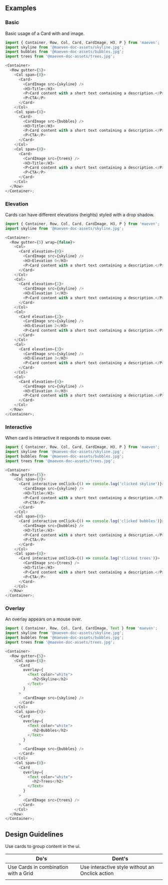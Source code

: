 ## Examples

### Basic

Basic usage of a Card with and image.

```js
import { Container, Row, Col, Card, CardImage, H3, P } from 'maeven';
import skyline from '@maeven-doc-assets/skyline.jpg';
import bubbles from '@maeven-doc-assets/bubbles.jpg';
import trees from '@maeven-doc-assets/trees.jpg';

<Container>
  <Row gutter={5}>
    <Col span={8}>
      <Card>
        <CardImage src={skyline} />
        <H3>Title</H3>
        <P>Card content with a short text containing a description.</P>
        <P>CTA</P>
      </Card>
    </Col>
    <Col span={8}>
      <Card>
        <CardImage src={bubbles} />
        <H3>Title</H3>
        <P>Card content with a short text containing a description.</P>
        <P>CTA</P>
      </Card>
    </Col>
    <Col span={8}>
      <Card>
        <CardImage src={trees} />
        <H3>Title</H3>
        <P>Card content with a short text containing a description.</P>
        <P>CTA</P>
      </Card>
    </Col>
  </Row>
</Container>;
```

### Elevation

Cards can have different elevations (heights) styled with a drop shadow.

```js
import { Container, Row, Col, Card, CardImage, H3, P } from 'maeven';
import skyline from '@maeven-doc-assets/skyline.jpg';

<Container>
  <Row gutter={5} wrap={false}>
    <Col>
      <Card elevation={0}>
        <CardImage src={skyline} />
        <H3>Elevation 0</H3>
        <P>Card content with a short text containing a description.</P>
      </Card>
    </Col>
    <Col>
      <Card elevation={1}>
        <CardImage src={skyline} />
        <H3>Elevation 1</H3>
        <P>Card content with a short text containing a description.</P>
      </Card>
    </Col>
    <Col>
      <Card elevation={2}>
        <CardImage src={skyline} />
        <H3>Elevation 2</H3>
        <P>Card content with a short text containing a description.</P>
      </Card>
    </Col>
    <Col>
      <Card elevation={3}>
        <CardImage src={skyline} />
        <H3>Elevation 3</H3>
        <P>Card content with a short text containing a description.</P>
      </Card>
    </Col>
    <Col>
      <Card elevation={4}>
        <CardImage src={skyline} />
        <H3>Elevation 4</H3>
        <P>Card content with a short text containing a description.</P>
      </Card>
    </Col>
  </Row>
</Container>;
```

### Interactive

When card is interactive it responds to mouse over.

```js
import { Container, Row, Col, Card, CardImage, H3, P } from 'maeven';
import skyline from '@maeven-doc-assets/skyline.jpg';
import bubbles from '@maeven-doc-assets/bubbles.jpg';
import trees from '@maeven-doc-assets/trees.jpg';

<Container>
  <Row gutter={5}>
    <Col span={8}>
      <Card interactive onClick={() => console.log('clicked skyline')}>
        <CardImage src={skyline} />
        <H3>Title</H3>
        <P>Card content with a short text containing a description.</P>
        <P>CTA</P>
      </Card>
    </Col>
    <Col span={8}>
      <Card interactive onClick={() => console.log('clicked bubbles')}>
        <CardImage src={bubbles} />
        <H3>Title</H3>
        <P>Card content with a short text containing a description.</P>
        <P>CTA</P>
      </Card>
    </Col>
    <Col span={8}>
      <Card interactive onClick={() => console.log('clicked trees')}>
        <CardImage src={trees} />
        <H3>Title</H3>
        <P>Card content with a short text containing a description.</P>
        <P>CTA</P>
      </Card>
    </Col>
  </Row>
</Container>;
```

### Overlay

An overlay appears on a mouse over.

```js
import { Container, Row, Col, Card, CardImage, Text } from 'maeven';
import skyline from '@maeven-doc-assets/skyline.jpg';
import bubbles from '@maeven-doc-assets/bubbles.jpg';
import trees from '@maeven-doc-assets/trees.jpg';

<Container>
  <Row gutter={5}>
    <Col span={8}>
      <Card
        overlay={
          <Text color="white">
            <h2>Skyline</h2>
          </Text>
        }
      >
        <CardImage src={skyline} />
      </Card>
    </Col>
    <Col span={8}>
      <Card
        overlay={
          <Text color="white">
            <h2>Bubbles</h2>
          </Text>
        }
      >
        <CardImage src={bubbles} />
      </Card>
    </Col>
    <Col span={8}>
      <Card
        overlay={
          <Text color="white">
            <h2>Trees</h2>
          </Text>
        }
      >
        <CardImage src={trees} />
      </Card>
    </Col>
  </Row>
</Container>;
```

## Design Guidelines

Use cards to group content in the ui.

<div class="dd">

| Do's                                 | Dont's                                          |
| ------------------------------------ | ----------------------------------------------- |
| Use Cards in combination with a Grid | Use interactive style without an Onclick action |
|                                      |                                                 |

</div>
